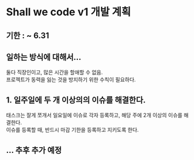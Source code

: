 # Shall we code v1 개발 계획

## 기한 : ~ 6.31 

 

## 일하는 방식에 대해서...
둘다 직장인이고, 많은 시간을 할애할 수 없음.  
프로젝트가 동력을 잃는 것을 방지하기 위한 수칙이 필요하다.

## 1. 일주일에 두 개 이상의의 이슈를 해결한다.
태스크는 잘게 쪼개서 일요일에 이슈로 각자 등록하고, 해당 주에 2개 이상의 이슈를 해결한다.  
이슈를 등록할 때, 반드시 마감 기한을 등록하고 지키도록 한다.  

## ... 추후 추가 예정

